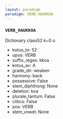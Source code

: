 ```yaml
---
layout: paradigm
paradigm: VERB_HAUKKOA
---
```

### ` VERB_HAUKKOA `

Dictionary class52 k~0 o
* kotus_tn: 52
* upos: VERB
* suffix_regex: kkoa
* kotus_av: A
* grade_dir: weaken
* harmony: back
* possessive: False
* stem_diphthong: None
* deletion: koa
* plurale_tantum: False
* clitics: False
* pos: VERB
* stem_vowel: None
